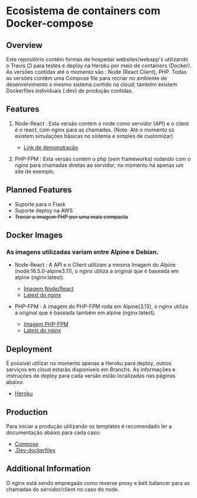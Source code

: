 # Ecosistema de containers com Docker-compose
## Overview

Este repositório contém formas de hospedar websites/webapp's utilizando o Travis CI para testes e deploy na Heroku por meio de containers (Docker).
As versões contidas até o momento são : Node (React Client), PHP.
Todas as versões contêm uma Compose file para recriar no ambiente de desenvolvimento o mesmo sistema contido na cloud; também existem Dockerfiles individuais (.dev) de produção contidas.

## Features

1. Node-React : Esta versão contém o node como servidor (API) e o client é o react, com nginx para as chamadas. (Note: Até o momento só existem simulações básicas no sistema e simples de customizar)
    - <a href="https://docker-n.herokuapp.com/">Link de demonstração</a>

2. PHP-FPM : Esta versão contém o php (sem frameworks) rodando com o nginx para chamadas diretas ao servidor; no momento há apenas um site de exemplo.

## Planned Features

- Suporte para o Flask
- Suporte deploy na AWS
- ~~Trocar a imagem PHP por uma mais compacta~~

## Docker Images
### As imagens utilizadas variam entre Alpine e Debian.

- Node-React : A API e o Client utilizam a mesma Imagem do Alpine (node:16.5.0-alpine3.11), o nginx utiliza a original que é baseada em alpine (nginx:latest).
  - <a href='https://hub.docker.com/layers/node/library/node/16.5.0-alpine3.11/images/sha256-707e82e59cfa4559f86dfa53d09649bf6fcfe8620eba2ad9030ab7790e3507b2?context=explore'>Imagem Node/React</a>
  - <a href='https://hub.docker.com/layers/nginx/library/nginx/latest/images/sha256-0b5b438edb8be60c445a89a4c9043681ea16ef1cfcc0e9c168c059d76fb8e04e?context=explore'>Latest do nginx</a>
  
- PHP-FPM : A imagem do PHP-FPM roda em Alpine(3.13), o nginx utiliza a original que é baseada também em alpine (nginx:latest).
  - <a href='https://hub.docker.com/layers/php/library/php/7.3.28-fpm-alpine3.13/images/sha256-4b825e35e5aff1d749eccfef777662d366ecb3b0138178f5914b68fe4ba6ab6d?context=explore'>Imagem PHP-FPM</a>
  - <a href='https://hub.docker.com/layers/nginx/library/nginx/latest/images/sha256-0b5b438edb8be60c445a89a4c9043681ea16ef1cfcc0e9c168c059d76fb8e04e?context=explore'>Latest do nginx</a>

## Deployment

É possível utilizar no momento apenas a Heroku para deploy, outros serviços em cloud estarão disponíveis em Branchs.
As informações e instruções de deploy para cada versão estão localizadas nas páginas abaixo:
- [Heroku](/docs/deployment/heroku.md)

## Production

Para iniciar a produção utilizando os templates é recomendado ler a documentação abaixo para cada caso:
- [Compose](/docs/production/compose.md)
- [.Dev-dockerfiles](/docs/production/dockdev.md)

## Additional Information

O nginx está sendo empregado como reverse proxy e belt balancer para as chamadas do servidor/client no caso do node.
